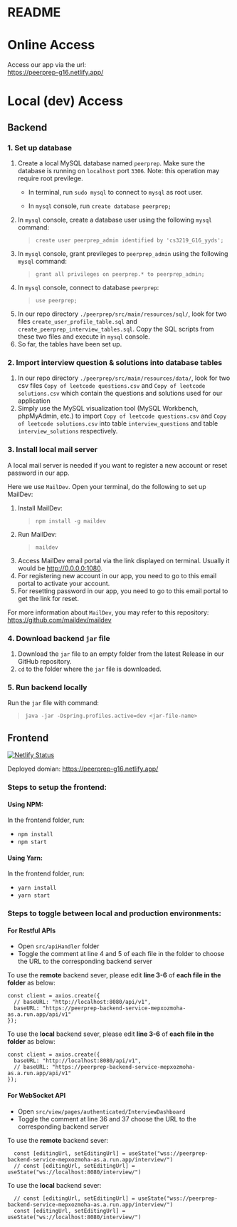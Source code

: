 # README
# Online Access
Access our app via the url:\
https://peerprep-g16.netlify.app/

# Local (dev) Access
## Backend
### 1. Set up database
1. Create a local MySQL database named `peerprep`. Make sure the database is running on `localhost` port `3306`.
Note: this operation may require root previlege.
    * In terminal, run `sudo mysql` to connect to `mysql` as root user.

    * In `mysql` console, run `create database peerprep;`
2. In `mysql` console, create a database user using the following `mysql` command:
    > `create user peerprep_admin identified by 'cs3219_G16_yyds';`
3. In `mysql` console, grant previleges to `peerprep_admin` using the following `mysql` command:
    > `grant all privileges on peerprep.* to peerprep_admin;`
4. In `mysql` console, connect to database `peerprep`:
    > `use peerprep;`
5. In our repo directory `./peerprep/src/main/resources/sql/`, look for two files `create_user_profile_table.sql` and `create_peerprep_interview_tables.sql`. Copy the SQL scripts from these two files and execute in `mysql` console.
6. So far, the tables have been set up.

### 2. Import interview question & solutions into database tables
1. In our repo directory `./peerprep/src/main/resources/data/`, look for two csv files `Copy of leetcode questions.csv`
and `Copy of leetcode solutions.csv` which contain the questions and solutions used for our application
2. Simply use the MySQL visualization tool (MySQL Workbench, phpMyAdmin, etc.) to import `Copy of leetcode questions.csv`
and `Copy of leetcode solutions.csv` into table `interview_questions` and table `interview_solutions` respectively.

### 3. Install local mail server
A local mail server is needed if you want to register a new account or reset password in our app.

Here we use `MailDev`. Open your terminal, do the following to set up MailDev:

1. Install MailDev:
    > `npm install -g maildev`
2. Run MailDev:
    > `maildev`
3. Access MailDev email portal via the link displayed on terminal. Usually it would be http://0.0.0.0:1080.
4. For registering new account in our app, you need to go to this email portal to activate your account.
5. For resetting password in our app, you need to go to this email portal to get the link for reset.

For more information about `MailDev`, you may refer to this repository: https://github.com/maildev/maildev

### 4. Download backend `jar` file
1. Download the `jar` file to an empty folder from the latest Release in our GitHub repository.
2. `cd` to the folder where the `jar` file is downloaded.

### 5. Run backend locally
Run the `jar` file with command:
> `java -jar -Dspring.profiles.active=dev <jar-file-name>`

## Frontend

[![Netlify Status](https://api.netlify.com/api/v1/badges/f2e9a54e-5ad3-474d-b77e-fc2977f8102f/deploy-status)](https://app.netlify.com/sites/peerprep-g16/deploys)

Deployed domian: https://peerprep-g16.netlify.app/

### Steps to setup the frontend:

#### Using NPM:
In the frontend folder, run:
- `npm install`
- `npm start`

#### Using Yarn:
In the frontend folder, run:
- `yarn install`
- `yarn start`

### Steps to toggle between local and production environments:
#### For Restful APIs
- Open `src/apiHandler` folder
- Toggle the comment at line 4 and 5 of each file in the folder to choose the URL to the corresponding backend server

To use the **remote** backend sever, please edit **line 3-6** of **each file in the folder** as below: 
```
const client = axios.create({
  // baseURL: "http://localhost:8080/api/v1",
  baseURL: "https://peerprep-backend-service-mepxozmoha-as.a.run.app/api/v1"
});
```

To use the **local** backend sever, please edit **line 3-6** of **each file in the folder** as below: 
```
const client = axios.create({
  baseURL: "http://localhost:8080/api/v1",
  // baseURL: "https://peerprep-backend-service-mepxozmoha-as.a.run.app/api/v1"
});
```
#### For WebSocket API
- Open `src/view/pages/authenticated/InterviewDashboard`
- Toggle the comment at line 36 and 37 choose the URL to the corresponding backend server

To use the **remote** backend sever:
```
  const [editingUrl, setEditingUrl] = useState("wss://peerprep-backend-service-mepxozmoha-as.a.run.app/interview/")
  // const [editingUrl, setEditingUrl] = useState("ws://localhost:8080/interview/")
```

To use the **local** backend sever:
```
  // const [editingUrl, setEditingUrl] = useState("wss://peerprep-backend-service-mepxozmoha-as.a.run.app/interview/")
  const [editingUrl, setEditingUrl] = useState("ws://localhost:8080/interview/")
```


